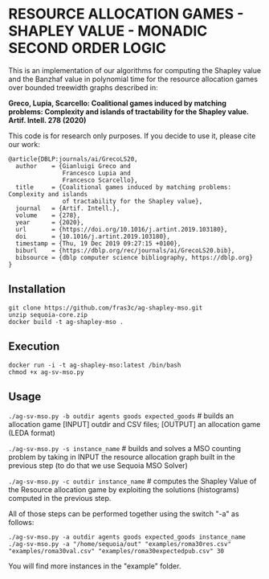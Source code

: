 # RESOURCE ALLOCATION GAMES - SHAPLEY VALUE - MONADIC SECOND ORDER LOGIC
This is an implementation of our algorithms for computing the Shapley value and the Banzhaf value in polynomial time for the resource allocation games over bounded treewidth graphs described in:

**Greco, Lupia, Scarcello: Coalitional games induced by matching problems: Complexity and islands of tractability for the Shapley value. Artif. Intell. 278 (2020)**

This code is for research only purposes. If you decide to use it, please cite our work:
```
@article{DBLP:journals/ai/GrecoLS20,
  author    = {Gianluigi Greco and
               Francesco Lupia and
               Francesco Scarcello},
  title     = {Coalitional games induced by matching problems: Complexity and islands
               of tractability for the Shapley value},
  journal   = {Artif. Intell.},
  volume    = {278},
  year      = {2020},
  url       = {https://doi.org/10.1016/j.artint.2019.103180},
  doi       = {10.1016/j.artint.2019.103180},
  timestamp = {Thu, 19 Dec 2019 09:27:15 +0100},
  biburl    = {https://dblp.org/rec/journals/ai/GrecoLS20.bib},
  bibsource = {dblp computer science bibliography, https://dblp.org}
}
```
## Installation
```
git clone https://github.com/fras3c/ag-shapley-mso.git
unzip sequoia-core.zip
docker build -t ag-shapley-mso .
```
## Execution
```
docker run -i -t ag-shapley-mso:latest /bin/bash
chmod +x ag-sv-mso.py
```
## Usage
```./ag-sv-mso.py -b outdir agents goods expected_goods``` # builds an allocation game [INPUT] outdir and CSV files; [OUTPUT] an allocation game (LEDA format)

```./ag-sv-mso.py -s instance_name``` # builds and solves a MSO counting problem by taking in INPUT the resource allocation graph built in the previous step (to do that we use Sequoia MSO Solver)

```./ag-sv-mso.py -c outdir instance_name``` # computes the Shapley Value of the Resource allocation game by exploiting the solutions (histograms) computed in the previous step.

All of those steps can be performed together using the switch "-a" as follows:

```
./ag-sv-mso.py -a outdir agents goods expected_goods instance_name
./ag-sv-mso.py -a "/home/sequoia/out" "examples/roma30res.csv" "examples/roma30val.csv" "examples/roma30expectedpub.csv" 30
```
You will find more instances in the "example" folder.
